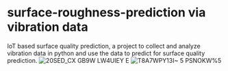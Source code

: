 # surface-roughness-prediction via vibration data
IoT based surface quality prediction, a project to collect and analyze vibration data in python and use the data to predict for surface quality prediction.
![20SED_CX GB9W LW4UIEY E](https://user-images.githubusercontent.com/73990275/153081167-60f62812-1e10-4241-b078-559b573c73b4.png)
![T8A7WPY13I~ 5 PSNOKW%5](https://user-images.githubusercontent.com/73990275/153081244-d546b794-2cb3-480b-b552-1429d94bf698.png)

